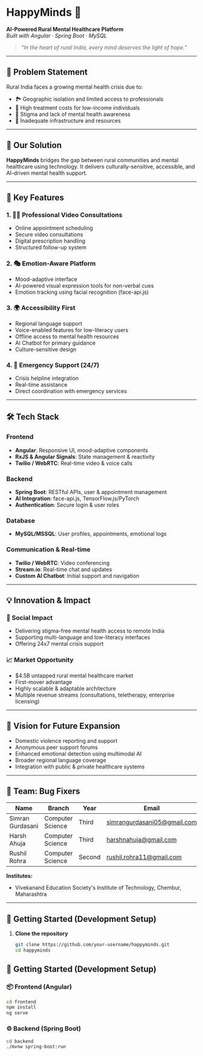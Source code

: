 # HappyMinds 🌟  
**AI-Powered Rural Mental Healthcare Platform**  
*Built with Angular · Spring Boot · MySQL*

> _"In the heart of rural India, every mind deserves the light of hope."_

---

## 🚩 Problem Statement

Rural India faces a growing mental health crisis due to:

- 🏞️ Geographic isolation and limited access to professionals  
- 💸 High treatment costs for low-income individuals  
- 🧠 Stigma and lack of mental health awareness  
- 🏥 Inadequate infrastructure and resources  

---

## 🎯 Our Solution

**HappyMinds** bridges the gap between rural communities and mental healthcare using technology. It delivers culturally-sensitive, accessible, and AI-driven mental health support.

---

## 🌟 Key Features

### 1. 👨‍⚕️ Professional Video Consultations
- Online appointment scheduling  
- Secure video consultations  
- Digital prescription handling  
- Structured follow-up system  

### 2. 🎭 Emotion-Aware Platform
- Mood-adaptive interface  
- AI-powered visual expression tools for non-verbal cues  
- Emotion tracking using facial recognition (face-api.js)  

### 3. 🌍 Accessibility First
- Regional language support  
- Voice-enabled features for low-literacy users  
- Offline access to mental health resources  
- AI Chatbot for primary guidance  
- Culture-sensitive design  

### 4. 🚨 Emergency Support (24/7)
- Crisis helpline integration  
- Real-time assistance  
- Direct coordination with emergency services  

---

## 🛠️ Tech Stack

### Frontend
- **Angular**: Responsive UI, mood-adaptive components  
- **RxJS & Angular Signals**: State management & reactivity  
- **Twilio / WebRTC**: Real-time video & voice calls  

### Backend
- **Spring Boot**: RESTful APIs, user & appointment management  
- **AI Integration**: face-api.js, TensorFlow.js/PyTorch  
- **Authentication**: Secure login & user roles  

### Database
- **MySQL/MSSQL**: User profiles, appointments, emotional logs  

### Communication & Real-time
- **Twilio / WebRTC**: Video conferencing  
- **Stream.io**: Real-time chat and updates  
- **Custom AI Chatbot**: Initial support and navigation  

---

## 💡 Innovation & Impact

### 🧠 Social Impact
- Delivering stigma-free mental health access to remote India  
- Supporting multi-language and low-literacy interfaces  
- Offering 24x7 mental crisis support  

### 📈 Market Opportunity
- $4.5B untapped rural mental healthcare market  
- First-mover advantage  
- Highly scalable & adaptable architecture  
- Multiple revenue streams (consultations, teletherapy, enterprise licensing)  

---

## 🔮 Vision for Future Expansion

- Domestic violence reporting and support  
- Anonymous peer support forums  
- Enhanced emotional detection using multimodal AI  
- Broader regional language coverage  
- Integration with public & private healthcare systems  

---

## 👥 Team: Bug Fixers

| Name              | Branch                  | Year   | Email                            |
|-------------------|--------------------------|--------|----------------------------------|
| Simran Gurdasani  | Computer Science         | Third  | simrangurdasani05@gmail.com      |
| Harsh Ahuja       | Computer Science         | Third  | harshnahuja@gmail.com            |
| Rushil Rohra      | Computer Science         | Second | rushil.rohra11@gmail.com         |

**Institutes:**
- Vivekanand Education Society's Institute of Technology, Chembur, Maharashtra  
---

## 🚀 Getting Started (Development Setup)

1. **Clone the repository**
   ```bash
   git clone https://github.com/your-username/happyminds.git
   cd happyminds

## 🚀 Getting Started (Development Setup)

### 📦 Frontend (Angular)

```bash
cd frontend
npm install
ng serve
```
### ⚙️ Backend (Spring Boot)

```bash
cd backend
./mvnw spring-boot:run


